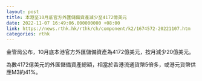 ```yaml
---
layout: post
title: 本港至10月底官方外匯儲備資產減少至4172億美元
date: 2022-11-07 16:49:06.000000000 +08:00
link: https://news.rthk.hk/rthk/ch/component/k2/1674572-20221107.htm
categories: rthk
---
```


金管局公布，10月底本港官方外匯儲備資產為4172億美元，按月減少20億美元。

為數4172億美元的外匯儲備資產總額，相當於香港流通貨幣5倍多，或港元貨幣供應M3約41%。
